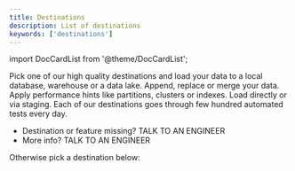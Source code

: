 ```yaml
---
title: Destinations
description: List of destinations
keywords: ['destinations']
---
```

import DocCardList from '@theme/DocCardList';

Pick one of our high quality destinations and load your data to a local database, warehouse or a data lake. Append, replace or merge your data. Apply performance hints like partitions, clusters or indexes. Load directly or via staging. Each of our destinations goes through few hundred automated tests every day.

* Destination or feature missing? TALK TO AN ENGINEER
* More info? TALK TO AN ENGINEER

Otherwise pick a destination below:

<DocCardList />